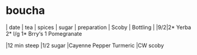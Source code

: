 # boucha


| date | tea | spices | sugar | preparation | Scoby | Bottling | 
|9/2|2* Yerba 
2* l/g
1* Brry‘s
1 Pomegranate

|12 min steep
|1/2 sugar 
|Cayenne Pepper 
Turmeric 
|CW scoby 

